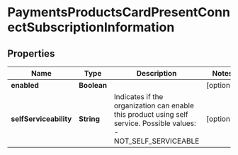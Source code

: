 
# PaymentsProductsCardPresentConnectSubscriptionInformation

## Properties
Name | Type | Description | Notes
------------ | ------------- | ------------- | -------------
**enabled** | **Boolean** |  |  [optional]
**selfServiceability** | **String** | Indicates if the organization can enable this product using self service.  Possible values: - NOT_SELF_SERVICEABLE |  [optional]



